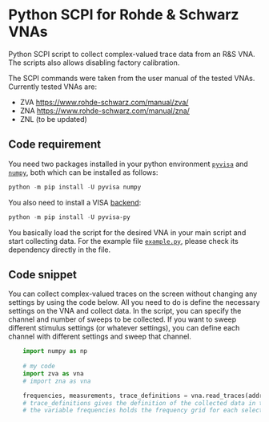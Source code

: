 # Python SCPI for Rohde & Schwarz VNAs

Python SCPI script to collect complex-valued trace data from an R&S VNA. The scripts also allows disabling factory calibration.

The SCPI commands were taken from the user manual of the tested VNAs. Currently tested VNAs are:

- ZVA <https://www.rohde-schwarz.com/manual/zva/>
- ZNA <https://www.rohde-schwarz.com/manual/zna/>
- ZNL (to be updated)

## Code requirement

You need two packages installed in your python environment [`pyvisa`](https://pyvisa.readthedocs.io/en/latest/index.html) and [`numpy`](https://numpy.org/install/), both which can be installed as follows:

```powershell
python -m pip install -U pyvisa numpy
```

You also need to install a VISA [backend](https://pyvisa.readthedocs.io/en/latest/introduction/getting.html):

```powershell
python -m pip install -U pyvisa-py
```

You basically load the script for the desired VNA in your main script and start collecting data. For the example file [`example.py`](https://github.com/ZiadHatab/scpi-rohde-schwarz-vna/blob/main/example.py), please check its dependency directly in the file.

## Code snippet

You can collect complex-valued traces on the screen without changing any settings by using the code below. All you need to do is define the necessary settings on the VNA and collect data. In the script, you can specify the channel and number of sweeps to be collected. If you want to sweep different stimulus settings (or whatever settings), you can define each channel with different settings and sweep that channel.

```python
    import numpy as np
    
    # my code
    import zva as vna 
    # import zna as vna

    frequencies, measurements, trace_definitions = vna.read_traces(address='GPIB0::6::INSTR', num_sweeps=10, channels=[1])
    # trace_definitions gives the definition of the collected data in the same order as stored in the 'measurements' variable
    # the variable frequencies holds the frequency grid for each selected channel.
```
